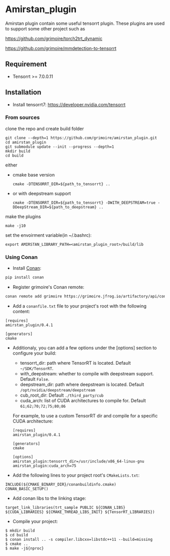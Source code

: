 # Amirstan_plugin

Amirstan plugin contain some useful tensorrt plugin.
These plugins are used to support some other project such as 

https://github.com/grimoire/torch2trt_dynamic 

https://github.com/grimoire/mmdetection-to-tensorrt


## Requirement

- Tensorrt >= 7.0.0.11

## Installation

- Install tensorrt7: https://developer.nvidia.com/tensorrt

### From sources

clone the repo and create build folder

```shell
git clone --depth=1 https://github.com/grimoire/amirstan_plugin.git
cd amirstan_plugin
git submodule update --init --progress --depth=1
mkdir build
cd build
```

either

- cmake base version
  ```shell
  cmake -DTENSORRT_DIR=${path_to_tensorrt} ..
  ```

- or with deepstream support
  ```shell
  cmake -DTENSORRT_DIR=${path_to_tensorrt} -DWITH_DEEPSTREAM=true -DDeepStream_DIR=${path_to_deepstream} ..
  ```

make the plugins

```shell
make -j10
```

set the envoirment variable(in ~/.bashrc):

```shell
export AMIRSTAN_LIBRARY_PATH=<amirstan_plugin_root>/build/lib
```

### Using Conan

- Install [Conan](https://conan.io/): 

```bash
pip install conan
```

- Register grimoire's Conan remote:

```bash
conan remote add grimoire https://grimoire.jfrog.io/artifactory/api/conan/grimoire-conan
```

- Add a `conanfile.txt` file to your project's root with the following content:

```
[requires]
amirstan_plugin/0.4.1

[generators]
cmake
```

- Additionaly, you can add a few options under the \[options\] section to configure your build:

  * tensorrt_dir: path where TensorRT is located. Default `~/SDK/TensorRT`.
  * with_deepstream: whether to compile with deepstream support. Default `False`.
  * deepstream_dir: path where deepstream is located. Default `/opt/nvidia/deepstream/deepstream`
  * cub_root_dir: Default `./third_party/cub`
  * cuda_arch: list of CUDA architectures to compile for. Default `61;62;70;72;75;80;86`

  For example, to use a custom TensorRT dir and compile for a specific CUDA architecture:

  ```
  [requires]
  amirstan_plugin/0.4.1

  [generators]
  cmake

  [options]
  amirstan_plugin:tensorrt_dir=/usr/include/x86_64-linux-gnu
  amirstan_plugin:cuda_arch=75
  ```

- Add the following lines to your project root's `CMakeLists.txt`:

```
INCLUDE(${CMAKE_BINARY_DIR}/conanbuildinfo.cmake)
CONAN_BASIC_SETUP()
```

- Add conan libs to the linking stage:

```
target_link_libraries(trt_sample PUBLIC ${CONAN_LIBS} ${CUDA_LIBRARIES} ${CMAKE_THREAD_LIBS_INIT} ${TensorRT_LIBRARIES})
```

- Compile your project:

```
$ mkdir build
$ cd build
$ conan install .. -s compiler.libcxx=libstdc++11 --build=missing 
$ cmake .. 
$ make -j${nproc}
```
